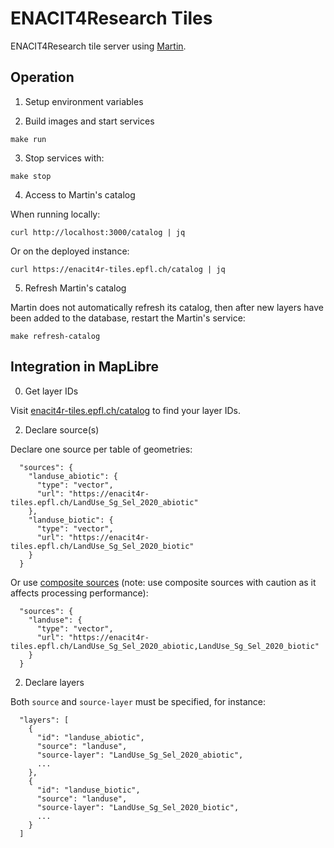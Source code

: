 # ENACIT4Research Tiles

ENACIT4Research tile server using [Martin](https://maplibre.org/martin/).

## Operation

1. Setup environment variables

2. Build images and start services

```
make run
```

3. Stop services with:

```
make stop
```

4. Access to Martin's catalog

When running locally:

```
curl http://localhost:3000/catalog | jq
```

Or on the deployed instance:

```
curl https://enacit4r-tiles.epfl.ch/catalog | jq
```

5. Refresh Martin's catalog

Martin does not automatically refresh its catalog, then after new layers have been added to the database, restart the Martin's service:

```
make refresh-catalog
```

## Integration in MapLibre

0. Get layer IDs

Visit [enacit4r-tiles.epfl.ch/catalog](https://enacit4r-tiles.epfl.ch/catalog) to find your layer IDs.

2. Declare source(s)

Declare one source per table of geometries:

```
  "sources": {
    "landuse_abiotic": {
      "type": "vector",
      "url": "https://enacit4r-tiles.epfl.ch/LandUse_Sg_Sel_2020_abiotic"
    },
    "landuse_biotic": {
      "type": "vector",
      "url": "https://enacit4r-tiles.epfl.ch/LandUse_Sg_Sel_2020_biotic"
    }
  }
```

Or use [composite sources](https://maplibre.org/martin/sources-composite.html) (note: use composite sources with caution as it affects processing performance):

```
  "sources": {
    "landuse": {
      "type": "vector",
      "url": "https://enacit4r-tiles.epfl.ch/LandUse_Sg_Sel_2020_abiotic,LandUse_Sg_Sel_2020_biotic"
    }
  }
```

2. Declare layers

Both `source` and `source-layer` must be specified, for instance:

```
  "layers": [
    {
      "id": "landuse_abiotic",
      "source": "landuse",
      "source-layer": "LandUse_Sg_Sel_2020_abiotic",
      ...
    },
    {
      "id": "landuse_biotic",
      "source": "landuse",
      "source-layer": "LandUse_Sg_Sel_2020_biotic",
      ...
    }
  ]
```
